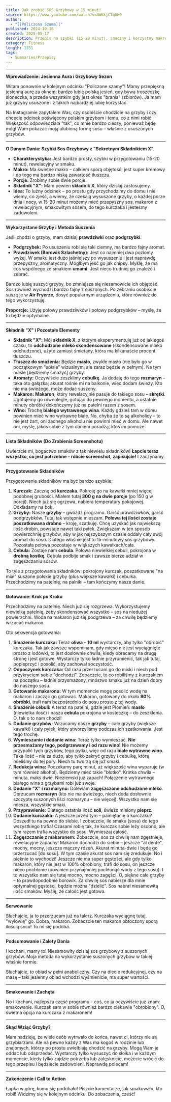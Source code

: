 ```yaml
---
title: Jak zrobić SOS Grzybowy w 15 minut!
source: https://www.youtube.com/watch?v=NWKkjC7qUH0
author:
  - "[[Policzona Szama]]"
published: 2024-10-18
created: 2025-05-17
description: Przepis na szybki (15-20 minut), smaczny i korzystny makro sos z suszonych polskich grzybów (prawdziwki, podgrzybki) z kurczakiem i makaronem, z wykorzystaniem odchudzonego mleka skondensowanego jako składnika "X".
category: Fitness
length: 1351
tags:
  - Summaries/Przepisy
---
```



---

**Wprowadzenie: Jesienna Aura i Grzybowy Sezon**

Witam ponownie w kolejnym odcinku "Policzone szamy"! Mamy przepiękną jesienną aurę za oknem; bardzo lubię polską jesień, gdy bywa troszeczkę słoneczka, a przede wszystkim gdy jest okres "brania" (zbiorów). Ja mam już grzyby ususzone i z takich najbardziej lubię korzystać.

Na Instagramie zapytałem Was, czy osobiście chodzicie na grzyby i czy chcecie odcinek poświęcony polskim grzybom i temu, co z nimi robić. Większość odpowiedziała "tak", co mnie bardzo cieszy, ponieważ będę mógł Wam pokazać moją ulubioną formę sosu – właśnie z ususzonych grzybów.

---

**O Danym Dania: Szybki Sos Grzybowy z "Sekretnym Składnikiem X"**

*   **Charakterystyka:** Jest bardzo prosty, szybki w przygotowaniu (15-20 minut), rewelacyjny w smaku.
*   **Makro:** Ma świetne makro – całkiem sporą objętość, jest super kremowy i do tego ma bardzo niską zawartość tłuszczu.
*   **Porcje:** Zrobimy sobie dwie porcje.
*   **Składnik "X":** Mam pewien **składnik X**, który dzisiaj zastosujemy.
*   **Idea:** To luźny odcinek – po prostu gdy przychodzimy do domu i nie wiemy, co zjeść, a wiemy, że czekają wysuszone grzyby, o każdej porze dnia i nocy, w 15-20 minut możemy mieć przepyszny sos, makaron z rewelacyjnym, smakowitym sosem, do tego kurczaka i jesteśmy zadowoleni.

---

**Wykorzystane Grzyby i Metoda Suszenia**

Jeśli chodzi o grzyby, mam dzisiaj **prawdziwki** oraz **podgrzybki**.

*   **Podgrzybek:** Po ususzeniu robi się taki ciemny, ma bardzo fajny aromat.
*   **Prawdziwek (Borowik Szlachetny):** Jest co najmniej dwa poziomy wyżej. W smaku jest dużo jaśniejszy po wysuszeniu i jest naprawdę przepyszny, aromatyczny. Mógłbym jeść go jak chipsy. Myślę, że ma coś wspólnego ze smakiem **umami**. Jest nieco trudniej go znaleźć i zebrać.

Bardzo lubię suszyć grzyby, bo zmniejsza się niesamowicie ich objętość. Sos również wychodzi bardzo fajny z suszonych. Po zebraniu osobiście suszę je w **Air Fryerze**, dosyć popularnym urządzeniu, które również do tego wykorzystuję.

**Proporcje:** Użyję połowy prawdziwków i połowy podgrzybków – myślę, że to będzie optymalne.

---

**Składnik "X" i Pozostałe Elementy**

*   **Składnik "X":** Mój **składnik X**, z którym eksperymentuję już od jakiegoś czasu, to **odchudzone mleko skondensowane** (skondensowane mleko odchudzone), użyte zamiast śmietany, która ma kilkanaście procent tłuszczu.
*   **Tłuszcz do smażenia:** Będzie **masło**, zwykłe masło (nie było go w początkowym "spisie" wizualnym, ale zaraz będzie w pełnym). Na tym maśle [będziemy smażyć] grzyby.
*   **Aromaty:** Oczywiście zeszklimy **cebulkę**. Ja dodaję do tego **rozmaryn** – taka oto gałązka; akurat rośnie mi na balkonie, więc dodam świeży. Kto nie ma świeżego, może dodać suszony.
*   **Makaron:** **Makaron**, który rewelacyjnie pasuje do takiego sosu – **skrętki**. Ugotujemy go równolegle, gotując do pewnego momentu, a ostatnie minuty obróbki dokończymy już na patelni razem z sosem.
*   **Wino:** Trochę **białego wytrawnego wina**. Każdy gdzieś tam w domu powinien mieć wino wytrawne białe. No, chyba że to są alkoholicy – to nie jest żart, oni żadnego alkoholu nie powinni mieć w domu. Ale nawet oni, myślę, jakoś sobie z tym daniem poradzą, ktoś im pomoże.

---

**Lista Składników (Do Zrobienia Screenshotu)**

Uwierzcie mi, bogactwo smaków z tak niewielu składników! **Łapcie teraz wszystko, co jest potrzebne – róbcie screenshot, zapisujcie!** I zaczynamy.

---

**Przygotowanie Składników**

Przygotowanie składników ma być bardzo szybkie:

1.  **Kurczak:** Zacznę od **kurczaka**. Pokroję go na kawałki mniej więcej podobnej grubości. Miałem tutaj **300 g na dwie porcje** (po 150 g w porcji). Niech już się ogrzewa, nabiera temperatury pokojowej. Odkładamy na bok.
2.  **Grzyby:** Nasze **grzyby** – gwóźdź programu. Garść prawdziwków, garść podgrzybków. Tutaj tak wstępnie mieszam. **Połowa tej ilości zostaje poszatkowana drobno** – kroję, szatkuję. Chcę uzyskać jak największą ilość drobin, powstaje nawet taki pyłek. Zwiększam w ten sposób powierzchnię grzybów, aby w jak najszybszym czasie oddały cały swój aromat do sosu. Dlatego właśnie jest to 15-minutowy sos grzybowy. Pozostała połowa pozostaje w większych kawałkach/cała.
3.  **Cebula:** Zostaje nam **cebula**. Połowa niewielkiej cebuli, pokrojona w **drobną kostkę**. Cebula podbije smak i zawsze bierze udział w zagęszczaniu sosów.

To tyle z przygotowania składników: pokrojony kurczak, poszatkowane "na miał" suszone polskie grzyby (plus większe kawałki) i cebulka. Przechodzimy na patelnię, na palniki – tam kończymy nasze danie.

---

**Gotowanie: Krok po Kroku**

Przechodzimy na patelnię. Niech już się rozgrzewa. Wykorzystujemy niewielką patelnię, żeby skondensować wszystko – sos na niedużej powierzchni. Woda na makaron już się podgrzewa – za chwilę będziemy wrzucać makaron.

Oto sekwencja gotowania:

1.  **Smażenie kurczaka:** Teraz **oliwa** – **10 ml** wystarczy, aby tylko "obrobić" kurczaka. Tak jak zawsze wspominam, gdy mięso nie jest wyciągnięte prosto z lodówki, to jest dosłownie chwila, kiedy obracamy na drugą stronę i jest gotowe. Wystarczy tylko ładnie przyrumienić, tak jak tutaj, popieprzyć i posolić, aby zachował soczystość.
2.  **Odpoczynek kurczaka:** Od razu przerzucam go do miski i niech pod przykryciem sobie "dochodzi". Zobaczcie, to co robiliśmy z kurczakiem na początku – ładnie przysmażony, mnóstwo smaku już na dzień dobry do naszego sosu.
3.  **Gotowanie makaronu:** W tym momencie mogę posolić wodę na makaron i zacząć go gotować. Makaron, gotowany do około **90% obróbki**, trafi nam bezpośrednio do sosu prosto z tej wody.
4.  **Smażenie cebuli:** A teraz na patelni, gdzie jest Płomień: **masło** (niewielka ilość) i nasza **cebula** pokrojona w kosteczkę – do zeszklenia. O, tak o to nam chodzi!
5.  **Dodanie grzybów:** Wrzucamy nasze **grzyby** – całe grzyby (większe kawałki) i cały pyłek, który stworzyliśmy podczas ich szatkowania. Jest tego trochę.
6.  **Wymieszanie i dodanie wina:** Teraz tylko wymieszać. **Nie przesmażamy tego, podgrzewamy i od razu wino!** Nie możemy przypalić tych grzybów, tego pyłku, więc od razu **białe wytrawne wino**. Taka ilość – nie za dużo, aby tylko zakryć grzyby i cebulkę, którą mieliśmy do tej pory. Niech tu tworzą się już smaki.
7.  **Redukcja wina:** Poczekamy parę minut, aż większość wina wyparuje (w tym również alkohol). Będziemy mieć takie "błotko". Krótka chwila – minuta, maks dwie. Nieziemski już zapach! Połączenie wytrawnego białego wina z grzybami robi już swoje.
8.  **Dodanie "X" i rozmarynu:** Dolewam **zagęszczone odchudzone mleko**. Dorzucam **rozmaryn** (kto nie ma świeżego, niech doda dosłownie szczyptę suszonych liści rozmarynu – nie więcej). Wszystko nam się miesza, wszystkie smaki.
9.  **Przyprawienie:** Dlatego ostatnia ilość **soli**, świeżo mielony **pieprz**.
10. **Dodanie kurczaka:** A jeszcze przed tym – pamiętacie o kurczaku? Doszedł tu na pewno do siebie. I zobaczcie, ile smaku (sosu) do tego wszystkiego trafia! Czasami robię tak, że kurczak sobie leży osobno, ale tym razem trafia wszystko do sosu. Wymieszaj całość.
11. **Zagęszczanie z makaronem:** Zobaczcie, sos za chwilę nam zgęstnieje, rewelacyjne zapachy! Makaron dochodzi do siebie – jeszcze "al dente", mocny, mocny, jeszcze mączny rdzeń. Akurat minuta-dwie i będę go przerzucać [do sosu]. W tym czasie akurat sos nam się zredukuje. No i pięknie to wychodzi! Jeszcze nie ma super gęstości, ale gdy tylko makaron, który nie jest w 100% obrobiony, trafi do sosu, on jeszcze nieco pochłonie (powinien przynajmniej pochłonąć wody z tego sosu). I to wszystko nam się tutaj mocno, mocno zagęści. O, piękne całe grzyby – to prawdopodobnie borowik. Za chwilę sos nabierze dla mnie optymalnej gęstości, będzie można "dzielić". Sos nabrał niesamowitą ilość smaków. Myślę, że całość jest gotowa.

---

**Serwowanie**

Słuchajcie, ja to przerzucam już na talerz. Kurczaka wyciągnę tutaj, "wyłowię" go. Dobra, makaron. Zobaczcie ten makaron obtoczony sporą ilością sosu! To mi się podoba.

---

**Podsumowanie i Zalety Dania**

I kochani, mamy to! Niesamowity dzisiaj sos grzybowy z suszonych grzybów. Moja metoda na wykorzystanie suszonych grzybów w takiej właśnie formie.

Słuchajcie, to obiad w pełni anaboliczny. Czy na diecie redukcyjnej, czy na masę – taki jesienny obiad wchodzi wyśmienicie, ma super wartości.

---

**Smakowanie i Zachęta**

No i kochani, najlepsza część programu – coś, co ja oczywiście już znam: smakowanie. Kurczak sam w sobie również bardzo ciekawie "obrobiony". O, świetna opcja na kurczaka z makaronem!

---

**Skąd Wziąć Grzyby?**

Mam nadzieję, że wiele osób wytrwało do końca, nawet ci, którzy nie są grzybiarzami. Ale na pewno każdy z Was ma kogoś w rodzinie lub znajomych, którzy po prostu uwielbiają chodzić na grzyby. Mogą Wam je oddać lub odsprzedać. Wystarczy tylko wysuszyć do słoika i w każdym momencie, kiedy tylko zajdzie potrzeba lub zatęsknicie, możecie wrócić do tego przepisu i będziecie zadowoleni. Naprawdę polecam!

---

**Zakończenie i Call to Action**

Łapka w górę, komu się podobało! Piszcie komentarze, jak smakowało, kto robił! Widzimy się w kolejnym odcinku. Do zobaczenia, cześć!